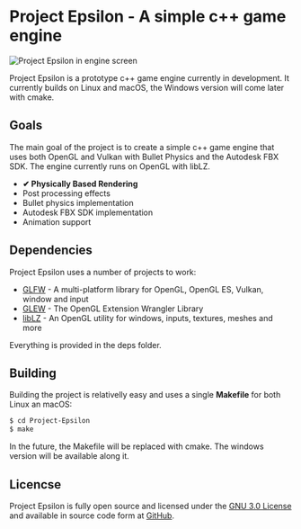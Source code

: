 # Project Epsilon - A simple c++ game engine
![Project Epsilon in engine screen](http://i.imgur.com/VKT7fYM.jpg)

Project Epsilon is a prototype c++ game engine currently in development. It currently builds on Linux and macOS, the Windows version will come later with cmake.

## Goals
The main goal of the project is to create a simple c++ game engine that uses both OpenGL and Vulkan with Bullet Physics and the Autodesk FBX SDK. The engine currently runs on OpenGL with libLZ.

 - **✔ Physically Based Rendering**
 - Post processing effects
 - Bullet physics implementation
 - Autodesk FBX SDK implementation
 - Animation support

## Dependencies
Project Epsilon uses a number of projects to work:
* [GLFW](https://github.com/glfw/glfw) - A multi-platform library for OpenGL, OpenGL ES, Vulkan, window and input
* [GLEW](http://glew.sourceforge.net/) - The OpenGL Extension Wrangler Library
* [libLZ]() - An OpenGL utility for windows, inputs, textures, meshes and more

Everything is provided in the deps folder.

## Building
Building the project is relativelly easy and uses a single **Makefile** for both Linux an macOS:
```sh
$ cd Project-Epsilon
$ make
```
In the future, the Makefile will be replaced with cmake. The windows version will be available along it.

## Licencse
Project Epsilon is fully open source and licensed under the [GNU 3.0 License](http://www.gnu.org/licenses/) and available in source code form at [GitHub](https://github.com/TeamUbercube/ubercube).
